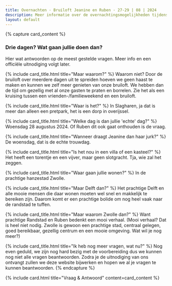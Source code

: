 ```yaml
---
title: Overnachten · Bruiloft Jeanine en Ruben · 27-29 | 08 | 2024
description: Meer informatie over de overnachtingsmogelijkheden tijdens de bruiloft.
layout: default
---
```


{% capture card_content %}
<h3 class="text-center w-full text-xl md:text-2xl font-bold">Drie dagen? Wat gaan jullie doen dan?</h3>
Hier wat antwoorden op de meest gestelde vragen. Meer info en een officiële uitnodiging volgt later.

{% include card_title.html title="Maar waarom?" %}
Waarom niet? Door de bruiloft over meerdere dagen uit te spreiden hoeven we geen haast te maken en kunnen we zelf meer
genieten van onze bruiloft. We hebben dan de tijd om gezellig met al onze gasten te praten en borrelen. Zie het als een
kruising tussen een vrienden-/familieweekend en een bruiloft.

{% include card_title.html title="Waar is het?" %}
In Slagharen, ja dat is meer dan alleen een pretpark, het is een dorp in overijssel.

{% include card_title.html title="Welke dag is dan jullie 'echte' dag?" %}
Woensdag 28 augustus 2024. Of Ruben dit ook gaat onthouden is de vraag.

{% include card_title.html title="Wanneer draagt Jeanine dan haar jurk?" %}
De woensdag, dat is de echte trouwdag.

{% include card_title.html title="Is het nou in een villa of een kasteel?" %}
Het heeft een torentje en een vijver, maar geen slotgracht. Tja, wie zal het zeggen.

{% include card_title.html title="Waar gaan jullie wonen?" %}
In de prachtige hanzestad Zwolle.

{% include card_title.html title="Maar Delft dan?" %}
Het prachtige Delft en alle mooie mensen die daar wonen moeten wel snel en makkelijk te bereiken zijn. Daarom komt er
een prachtige bolide om nog heel vaak naar de randstad te tuffen.

{% include card_title.html title="Maar waarom Zwolle dan?" %}
Want prachtige Randstad en Ruben bedenkt een mooi verhaal. (Mooi verhaal? Dat is heel niet nodig. Zwolle is gewoon een
prachtige stad, centraal gelegen, goed bereikbaar, gezellig centrum en een mooie omgeving. Wat wil je nog meer?)

{% include card_title.html title="Ik heb nog meer vragen, wat nu?" %}
Nog even geduld, we zijn nog hard bezig met de voorbereiding dus we kunnen nog niet alle vragen beantwoorden. Zodra je
de uitnodiging van ons ontvangt zullen we deze website bijwerken en hopen we al je vragen te kunnen beantwoorden.
{% endcapture %}

{% include card.html title="Vraag & Antwoord" content=card_content %}
